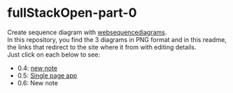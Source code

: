 # fullStackOpen-part-0

Create sequence diagram with [websequencediagrams](https://www.websequencediagrams.com/).
</br>In this repository, you find the 3 diagrams in PNG format and in this readme, the links that redirect to the site where it from with editing details.
</br>Just click on each below to see:

- 0.4: [new note](https://www.websequencediagrams.com/?lz=dGl0bGUgMC40OiBuZXcgbm90ZQoKbm90ZSBvdmVyIGJyb3dzZXI6CkNyZWF0ZSBhAB0JIGFuZCBjbGljayBvbiBzdWJtaXQgIAplbmQAPwYAMwctPnNlcnZlcjogc2VuZCB0aGUgZGF0YSBmb3JtIHRvAAwFABwGAGsMAC0HAGMTb2JqZWN0AHgFYWRkcyBpdAA-CGFycmF5AHYKAG8SSFRUUCBQT1NUIGh0dHBzOi8vc3R1ZGllcy5jcy5oZWxzaW5raS5maS9leGFtcGxlYXBwL25ld18Agg8FAIFABi0tPgCCCggASQZzdGF0dXMgY29kZSAzMDIgLSBVUkwgcmVkaXJlY3QAbRdHRQBWLW90ZXMAaxVNTC1jb2QAglgTADMzbWFpbi5jcwBVFAASCQAfSWoAThlqcwCEaRUAhQAHIHN0YXJ0cyBleGVjdXRpbmcganMAgX0GdGhhdCByZXF1ZXN0cyBKU09OAIRgB3JvbQCEWQcAhRELAIJTRWRhdGEuanNvbgCECRNbeyBjb250ZW50OiAiSFRNTCBpcyBlYXN5IiwgZGF0ZTogIjIwMTktMDUtMjMiIH0sIC4uLl0AgV4dAIFuBmVzAIY-BWV2ZW50IGhhbmRsZXIAgXUIbmRlcnMAhz0FcyB3aXRoAIZoBQCHJglpbiBhZGRpdGlvbiB0byBkaXNwbACGJAw&s=default)
- 0.5: [Single page app](https://www.websequencediagrams.com/?lz=dGl0bGUgMC41OiBTaW5nbGUgcGFnZSBhcHAKCmJyb3dzZXItPnNlcnZlcjogSFRUUCBHRVQgaHR0cHM6Ly9zdHVkaWVzLmNzLmhlbHNpbmtpLmZpL2V4YW1wbGVhcHAvc3BhCgA5Bi0tPgBKBzogSFRNTC1jb2RlAB9FbWFpbi5jc3MAVhMAEgkAgQVHLmoAUhQAEgcKbm90ZSBvdmVyIACBYggAgjwIIHN0YXJ0cyBleGVjdXRpbmcganMAgXsGdGhhdCByZXF1ZXN0cyBKU09OIGRhdGEgZnJvbSAAgnMGIAplbmQgbm90ZQCCTkZkYXRhLmpzb24AgwcTW3sgY29udGVudDogIkhUTUwgaXMgZWFzeSIsIGRhdGU6ICIyMDE5LTA1LTIzIiB9LCAuLi5dAIFeHQCBbgZlcyB0aGUgZXZlbnQgaGFuZGxlcgCBdQhuZGVycwCBXAVzIHRvIGRpc3BsYXkAgWwK&s=default)
- 0.6: New note[]()
